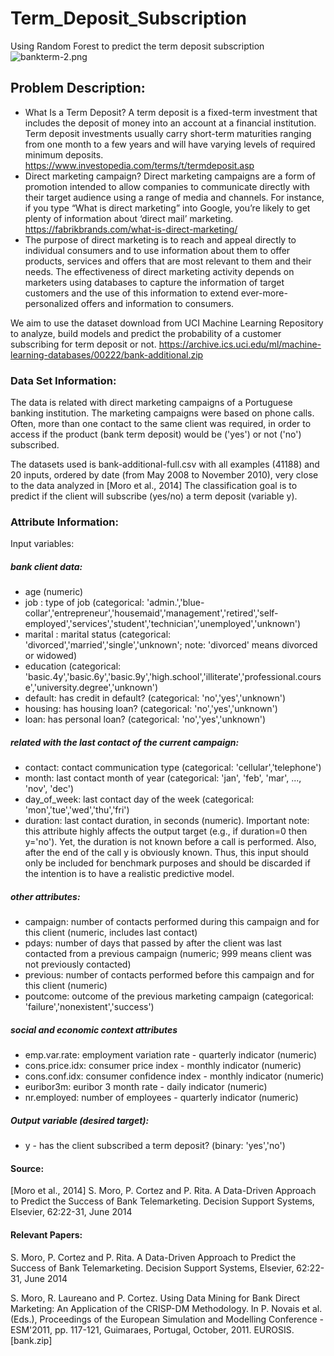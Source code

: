# Term_Deposit_Subscription
Using Random Forest to predict the term deposit subscription 
![bankterm-2.png](https://miro.medium.com/max/620/0*MGHujWl6U9Y_h1oV.png)
## Problem Description:
* What Is a Term Deposit?
A term deposit is a fixed-term investment that includes the deposit of money into an account at a financial institution. Term deposit investments usually carry short-term maturities ranging from one month to a few years and will have varying levels of required minimum deposits. https://www.investopedia.com/terms/t/termdeposit.asp
* Direct marketing campaign?
Direct marketing campaigns are a form of promotion intended to allow companies to communicate directly with their target audience using a range of media and channels. For instance, if you type “What is direct marketing” into Google, you’re likely to get plenty of information about ‘direct mail’ marketing. https://fabrikbrands.com/what-is-direct-marketing/
* The purpose of direct marketing is to reach and appeal directly to individual consumers and to use information about them to offer products, services and offers that are most relevant to them and their needs. The effectiveness of direct marketing activity depends on marketers using databases to capture the information of target customers and the use of this information to extend ever-more-personalized offers and information to consumers. 

We aim to use the dataset download from UCI Machine Learning Repository to analyze, build models and predict the probability of a customer subscribing for term deposit or not.
https://archive.ics.uci.edu/ml/machine-learning-databases/00222/bank-additional.zip
### Data Set Information:
The data is related with direct marketing campaigns of a Portuguese banking institution. The marketing campaigns were based on phone calls. Often, more than one contact to the same client was required, in order to access if the product (bank term deposit) would be ('yes') or not ('no') subscribed.

The datasets used is bank-additional-full.csv with all examples (41188) and 20 inputs, ordered by date (from May 2008 to November 2010), very close to the data analyzed in [Moro et al., 2014]
The classification goal is to predict if the client will subscribe (yes/no) a term deposit (variable y).

### Attribute Information:

Input variables:
##### bank client data:
* age (numeric)
* job : type of job (categorical: 'admin.','blue-collar','entrepreneur','housemaid','management','retired','self-employed','services','student','technician','unemployed','unknown')
* marital : marital status (categorical: 'divorced','married','single','unknown'; note: 'divorced' means divorced or widowed)
* education (categorical: 'basic.4y','basic.6y','basic.9y','high.school','illiterate','professional.course','university.degree','unknown')
* default: has credit in default? (categorical: 'no','yes','unknown')
* housing: has housing loan? (categorical: 'no','yes','unknown')
* loan: has personal loan? (categorical: 'no','yes','unknown')
##### related with the last contact of the current campaign:
* contact: contact communication type (categorical: 'cellular','telephone')
* month: last contact month of year (categorical: 'jan', 'feb', 'mar', ..., 'nov', 'dec')
* day_of_week: last contact day of the week (categorical: 'mon','tue','wed','thu','fri')
* duration: last contact duration, in seconds (numeric). Important note: this attribute highly affects the output target (e.g., if duration=0 then y='no'). Yet, the duration is not known before a call is performed. Also, after the end of the call y is obviously known. Thus, this input should only be included for benchmark purposes and should be discarded if the intention is to have a realistic predictive model.
##### other attributes:
* campaign: number of contacts performed during this campaign and for this client (numeric, includes last contact)
* pdays: number of days that passed by after the client was last contacted from a previous campaign (numeric; 999 means client was not previously contacted)
* previous: number of contacts performed before this campaign and for this client (numeric)
* poutcome: outcome of the previous marketing campaign (categorical: 'failure','nonexistent','success')
##### social and economic context attributes
* emp.var.rate: employment variation rate - quarterly indicator (numeric)
* cons.price.idx: consumer price index - monthly indicator (numeric)
* cons.conf.idx: consumer confidence index - monthly indicator (numeric)
* euribor3m: euribor 3 month rate - daily indicator (numeric)
* nr.employed: number of employees - quarterly indicator (numeric)

##### Output variable (desired target):
* y - has the client subscribed a term deposit? (binary: 'yes','no')










#### Source:
[Moro et al., 2014] S. Moro, P. Cortez and P. Rita. A Data-Driven Approach to Predict the Success of Bank Telemarketing. Decision Support Systems, Elsevier, 62:22-31, June 2014

#### Relevant Papers:

S. Moro, P. Cortez and P. Rita. A Data-Driven Approach to Predict the Success of Bank Telemarketing. Decision Support Systems, Elsevier, 62:22-31, June 2014

S. Moro, R. Laureano and P. Cortez. Using Data Mining for Bank Direct Marketing: An Application of the CRISP-DM Methodology. In P. Novais et al. (Eds.), Proceedings of the European Simulation and Modelling Conference - ESM'2011, pp. 117-121, Guimaraes, Portugal, October, 2011. EUROSIS. [bank.zip]
